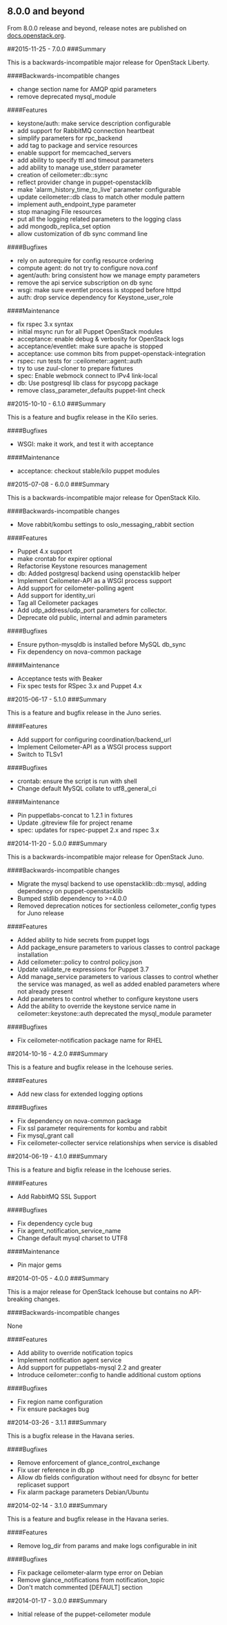 ## 8.0.0 and beyond

From 8.0.0 release and beyond, release notes are published on
[docs.openstack.org](http://docs.openstack.org/releasenotes/puppet-ceilometer/).

##2015-11-25 - 7.0.0
###Summary

This is a backwards-incompatible major release for OpenStack Liberty.

####Backwards-incompatible changes
- change section name for AMQP qpid parameters
- remove deprecated mysql_module

####Features
- keystone/auth: make service description configurable
- add support for RabbitMQ connection heartbeat
- simplify parameters for rpc_backend
- add tag to package and service resources
- enable support for memcached_servers
- add ability to specify ttl and timeout parameters
- add ability to manage use_stderr parameter
- creation of ceilometer::db::sync
- reflect provider change in puppet-openstacklib
- make 'alarm_history_time_to_live' parameter configurable
- update ceilometer::db class to match other module pattern
- implement auth_endpoint_type parameter
- stop managing File resources
- put all the logging related parameters to the logging class
- add mongodb_replica_set option
- allow customization of db sync command line

####Bugfixes
- rely on autorequire for config resource ordering
- compute agent: do not try to configure nova.conf
- agent/auth: bring consistent how we manage empty parameters
- remove the api service subscription on db sync
- wsgi: make sure eventlet process is stopped before httpd
- auth: drop service dependency for Keystone_user_role

####Maintenance
- fix rspec 3.x syntax
- initial msync run for all Puppet OpenStack modules
- acceptance: enable debug & verbosity for OpenStack logs
- acceptance/eventlet: make sure apache is stopped
- acceptance: use common bits from puppet-openstack-integration
- rspec: run tests for ::ceilometer::agent::auth
- try to use zuul-cloner to prepare fixtures
- spec: Enable webmock connect to IPv4 link-local
- db: Use postgresql lib class for psycopg package
- remove class_parameter_defaults puppet-lint check

##2015-10-10 - 6.1.0
###Summary

This is a feature and bugfix release in the Kilo series.

####Bugfixes
- WSGI: make it work, and test it with acceptance

####Maintenance
- acceptance: checkout stable/kilo puppet modules


##2015-07-08 - 6.0.0
###Summary

This is a backwards-incompatible major release for OpenStack Kilo.

####Backwards-incompatible changes
- Move rabbit/kombu settings to oslo_messaging_rabbit section

####Features
- Puppet 4.x support
- make crontab for expirer optional
- Refactorise Keystone resources management
- db: Added postgresql backend using openstacklib helper
- Implement Ceilometer-API as a WSGI process support
- Add support for ceilometer-polling agent
- Add support for identity_uri
- Tag all Ceilometer packages
- Add udp_address/udp_port parameters for collector.
- Deprecate old public, internal and admin parameters

####Bugfixes
- Ensure python-mysqldb is installed before MySQL db_sync
- Fix dependency on nova-common package

####Maintenance
- Acceptance tests with Beaker
- Fix spec tests for RSpec 3.x and Puppet 4.x


##2015-06-17 - 5.1.0
###Summary

This is a feature and bugfix release in the Juno series.

####Features
- Add support for configuring coordination/backend_url
- Implement Ceilometer-API as a WSGI process support
- Switch to TLSv1

####Bugfixes
- crontab: ensure the script is run with shell
- Change default MySQL collate to utf8_general_ci

####Maintenance
- Pin puppetlabs-concat to 1.2.1 in fixtures
- Update .gitreview file for project rename
- spec: updates for rspec-puppet 2.x and rspec 3.x

##2014-11-20 - 5.0.0
###Summary

This is a backwards-incompatible major release for OpenStack Juno.

####Backwards-incompatible changes
- Migrate the mysql backend to use openstacklib::db::mysql, adding dependency
  on puppet-openstacklib
- Bumped stdlib dependency to >=4.0.0
- Removed deprecation notices for sectionless ceilometer_config types for Juno
  release

####Features
- Added ability to hide secrets from puppet logs
- Add package_ensure parameters to various classes to control package
  installation
- Add ceilometer::policy to control policy.json
- Update validate_re expressions for Puppet 3.7
- Add manage_service parameters to various classes to control whether the
  service was managed, as well as added enabled parameters where not already
  present
- Add parameters to control whether to configure keystone users
- Add the ability to override the keystone service name in
  ceilometer::keystone::auth
  deprecated the mysql_module parameter

####Bugfixes
- Fix ceilometer-notification package name for RHEL

##2014-10-16 - 4.2.0
###Summary

This is a feature and bugfix release in the Icehouse series.

####Features
- Add new class for extended logging options

####Bugfixes
- Fix dependency on nova-common package
- Fix ssl parameter requirements for kombu and rabbit
- Fix mysql_grant call
- Fix ceilometer-collecter service relationships when service is disabled

##2014-06-19 - 4.1.0
###Summary

This is a feature and bigfix release in the Icehouse series.

####Features
- Add RabbitMQ SSL Support

####Bugfixes
- Fix dependency cycle bug
- Fix agent_notification_service_name
- Change default mysql charset to UTF8

####Maintenance
- Pin major gems

##2014-01-05 - 4.0.0
###Summary

This is a major release for OpenStack Icehouse but contains no API-breaking
changes.

####Backwards-incompatible changes

None

####Features
- Add ability to override notification topics
- Implement notification agent service
- Add support for puppetlabs-mysql 2.2 and greater
- Introduce ceilometer::config to handle additional custom options

####Bugfixes
- Fix region name configuration
- Fix ensure packages bug

##2014-03-26 - 3.1.1
###Summary

This is a bugfix release in the Havana series.

####Bugfixes
- Remove enforcement of glance_control_exchange
- Fix user reference in db.pp
- Allow db fields configuration without need for dbsync for better replicaset
  support
- Fix alarm package parameters Debian/Ubuntu

##2014-02-14 - 3.1.0
###Summary

This is a feature and bugfix release in the Havana series.

####Features
- Remove log_dir from params and make logs configurable in init

####Bugfixes
- Fix package ceilometer-alarm type error on Debian
- Remove glance_notifications from notification_topic
- Don't match commented [DEFAULT] section

##2014-01-17 - 3.0.0
###Summary

- Initial release of the puppet-ceilometer module
